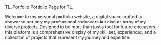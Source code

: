 TL_Portfolio
Portfolio Page for TL.

Welcome to my personal portfolio website, a digital space crafted to showcase not only my professional endeavors but also an array of my diverse projects. Designed to be more than just a tool for future endeavors, this platform is a comprehensive display of my skill set, experiences, and a collection of projects that represent my journey and expertise.
